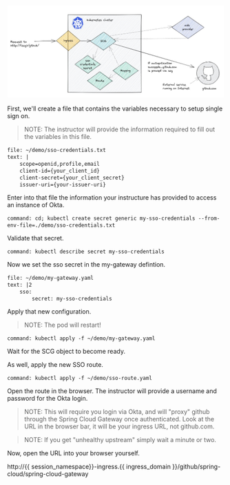 ![Overview of single sign on](images/sso1.jpg)


First, we'll create a file that contains the variables necessary to setup single sign on.

>NOTE: The instructor will provide the information required to fill out the variables in this file.

```editor:append-lines-to-file
file: ~/demo/sso-credentials.txt
text: |
    scope=openid,profile,email
    client-id={your_client_id}
    client-secret={your_client_secret}
    issuer-uri={your-issuer-uri}
```

Enter into that file the information your instructure has provided to access an instance of Okta.

```terminal:execute
command: cd; kubectl create secret generic my-sso-credentials --from-env-file=./demo/sso-credentials.txt
```

Validate that secret.

```terminal:execute
command: kubectl describe secret my-sso-credentials
```

Now we set the sso secret in the my-gateway defintion.

```editor:append-lines-to-file
file: ~/demo/my-gateway.yaml
text: |2
    sso:
        secret: my-sso-credentials
```

Apply that new configuration.

>NOTE: The pod will restart!

```terminal:execute
command: kubectl apply -f ~/demo/my-gateway.yaml
```

Wait for the SCG object to become ready.

As well, apply the new SSO route.

```terminal:execute
command: kubectl apply -f ~/demo/sso-route.yaml
```

Open the route in the browser. The instructor will provide a username and password for the Okta login.

>NOTE: This will require you login via Okta, and will "proxy" github through the Spring Cloud Gateway once authenticated. Look at the URL in the browser bar, it will be your ingress URL, not github.com.

>NOTE: If you get "unhealthy upstream" simply wait a minute or two.

Now, open the URL into your browser yourself.

http://{{ session_namespace}}-ingress.{{ ingress_domain }}/github/spring-cloud/spring-cloud-gateway
